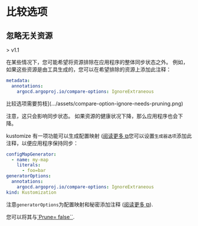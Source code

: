 <!-- TRANSLATED by md-translate -->
<!-- TRANSLATED by md-translate -->

# 比较选项

## 忽略无关资源

&gt; v1.1

在某些情况下，您可能希望将资源排除在应用程序的整体同步状态之外。 例如，如果这些资源是由工具生成的，您可以在希望排除的资源上添加此注释：

```yaml
metadata:
  annotations:
    argocd.argoproj.io/compare-options: IgnoreExtraneous
```

比较选项需要剪枝](.../assets/compare-option-ignore-needs-pruning.png)

注意，这只会影响同步状态。 如果资源的健康状况下降，那么应用程序也会下降。

kustomize 有一项功能可以生成配置映射 ([阅读更多 ⧉](https://github.com/kubernetes-sigs/kustomize/blob/master/examples/configGeneration.md)您可以设置`生成器选项`添加此注释，以便应用程序保持同步：

```yaml
configMapGenerator:
  - name: my-map
    literals:
      - foo=bar
generatorOptions:
  annotations:
    argocd.argoproj.io/compare-options: IgnoreExtraneous
kind: Kustomization
```

注意`generatorOptions`为配置映射和秘密添加注释 ([阅读更多 ⧉](https://github.com/kubernetes-sigs/kustomize/blob/master/examples/generatorOptions.md)).

您可以将其与[`Prune= false``](sync-options.md).